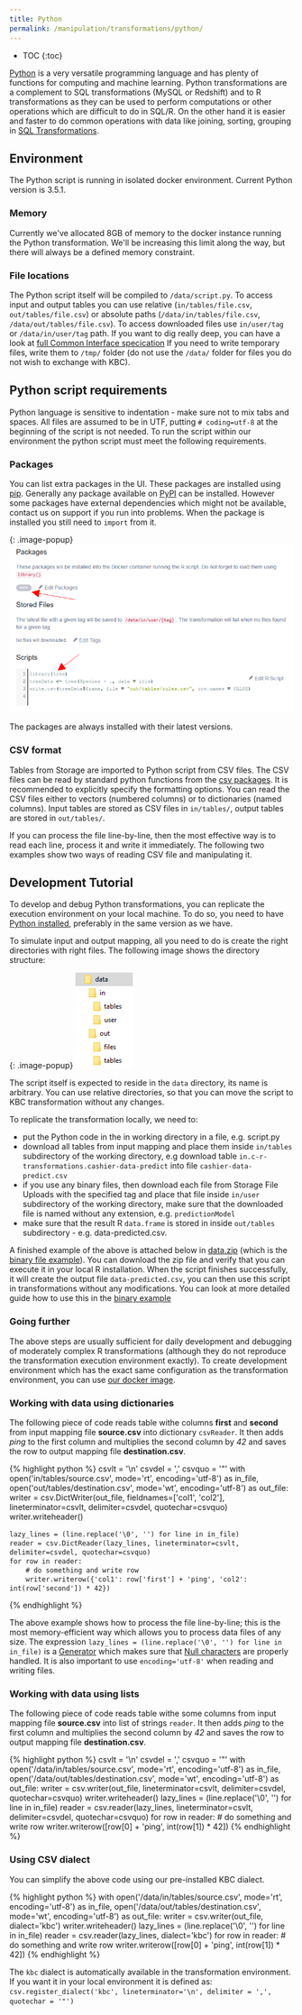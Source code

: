 ```yaml
---
title: Python
permalink: /manipulation/transformations/python/
---
```


* TOC
{:toc}

[Python](https://www.python.org/about/) is a very versatile programming language and has plenty of functions for computing and machine learning. Python transformations are a complement to SQL transformations (MySQL or Redshift) and to R transformations 
as they can be used to perform computations or other operations which are difficult to do in SQL/R. On the other hand it 
is easier and faster to do common operations with data like joining, sorting, grouping in 
[SQL Transformations](/manipulation/transformations/). 

## Environment

The Python script is running in isolated docker environment. Current Python version is 3.5.1.

### Memory
Currently we've allocated 8GB of memory to the docker instance running the Python transformation. We'll be increasing this limit along the way, but there will always be a defined memory constraint.

### File locations
The Python script itself will be compiled to `/data/script.py`. To access input and output tables you can use 
relative (`in/tables/file.csv`, `out/tables/file.csv`) or absolute paths (`/data/in/tables/file.csv`, `/data/out/tables/file.csv`). 
To access downloaded files use `in/user/tag` or `/data/in/user/tag` path. If you want to dig really deep, you can
have a look at [full Common Interface specication](http://developers.keboola.com/extend/common-interface/)
If you need to write temporary files, write them to `/tmp/` folder (do not use the `/data/` folder for
files you do not wish to exchange with KBC).

## Python script requirements
Python language is sensitive to indentation - make sure not to mix tabs and spaces. All files are assumed to be in UTF, putting 
`# coding=utf-8` at the beginning of the script is not needed. To run the script within our environment the python script must
meet the following requirements. 

### Packages
You can list extra packages in the UI. These packages are installed using [pip](https://pypi.python.org/pypi/pip). 
Generally any package available on [PyPI](https://pypi.python.org/) can be installed. However some packages have external
dependencies which might not be available, contact us on support if you run into problems.
When the package is installed you still need to `import` from it.

{: .image-popup}
![Screenshot - Package Configuration](/manipulation/transformations/python/packages.png)

The packages are always installed with their latest versions.

### CSV format
Tables from Storage are imported to Python script from CSV files. The CSV files can be read by standard python functions
from the [csv packages](https://docs.python.org/3/library/csv.html). It is recommended to explicitly specify the formatting 
options. You can read the CSV files either to vectors (numbered columns) or to dictionaries (named columns). Input tables 
are stored as CSV files in `in/tables/`, output tables are stored in `out/tables/`. 

If you can process the file line-by-line, then the most effective way is to read each line, process it and write 
it immediately. The following two examples show two ways of reading CSV file and manipulating it.

## Development Tutorial
To develop and debug Python transformations, you can replicate the execution environment on your local machine. 
To do so, you need to have [Python installed](https://www.python.org/downloads/), preferably in the same version as we 
have.

To simulate input and output mapping, all you need to do is create the right directories with right files. 
The following image shows the directory structure:

{: .image-popup}
![Screenshot - Data folder structure](/manipulation/transformations/python/tree.png)

The script itself is expected to reside in the `data` directory, its name is arbitrary. You can use relative directories, 
so that you can move the script to KBC transformation without any changes.

To replicate the transformation locally, we need to:

- put the Python code in the in working directory in a file, e.g. script.py  
- download all tables from input mapping and place them inside `in/tables` subdirectory of the working directory, e.g
download table `in.c-r-transformations.cashier-data-predict` into file `cashier-data-predict.csv` 
- if you use any binary files, then download each file from Storage File Uploads with the specified tag and place that
file inside `in/user` subdirectory of the working directory, make sure that the downloaded file is 
named without any extension, e.g. `predictionModel`
- make sure that the result R `data.frame` is stored in inside `out/tables` subdirectory - e.g. data-predicted.csv.

A finished example of the above is attached below in [data.zip](/manipulation/transformations/r/data.zip) 
(which is the [binary file example](/manipulation/transformations/r/binary-transformation/)). You can download 
the zip file and verify that you can execute it in your local R installation. When the script finishes successfully, it
will create the output file `data-predicted.csv`, you can then use this script in transformations without any modifications.
You can look at more detailed guide how to use this in the [binary example](/manipulation/transformations/r/binary-example/)

### Going further
The above steps are usually sufficient for daily development and debugging of moderately complex R transformations 
(although they do not reproduce the transformation execution environment exactly). To create development environment 
which has the exact same configuration as the transformation environment, you can use 
[our docker image](http://developers.keboola.com/extend/docker/running/#running-transformations).


### Working with data using dictionaries

The following piece of code reads table withe columns **first** and **second** from input mapping 
file **source.csv** into dictionary `csvReader`. It then adds *ping* to the first column and multiplies the 
second column by *42* and saves the row to output mapping file **destination.csv**.

{% highlight python %}
csvlt = '\n'
csvdel = ','
csvquo = '"'
with open('in/tables/source.csv', mode='rt', encoding='utf-8') as in_file, open('out/tables/destination.csv', mode='wt', encoding='utf-8') as out_file:
    writer = csv.DictWriter(out_file, fieldnames=['col1', 'col2'], lineterminator=csvlt, delimiter=csvdel, quotechar=csvquo)
    writer.writeheader()

    lazy_lines = (line.replace('\0', '') for line in in_file)
    reader = csv.DictReader(lazy_lines, lineterminator=csvlt, delimiter=csvdel, quotechar=csvquo)
    for row in reader:
        # do something and write row
        writer.writerow({'col1': row['first'] + 'ping', 'col2': int(row['second']) * 42})
{% endhighlight %}

The above example shows how to process the file line-by-line; this is the most memory-efficient way which
allows you to process data files of any size. The expression
`lazy_lines = (line.replace('\0', '') for line in in_file)` is a
[Generator](https://wiki.python.org/moin/Generators) which makes sure that
[Null characters](https://en.wikipedia.org/wiki/Null_character) are properly handled.
It is also important to use `encoding='utf-8'` when reading and writing files.

### Working with data using lists

The following piece of code reads table withe some columns from input mapping file **source.csv** into list of 
strings `reader`. It then adds *ping* to the first column and multiplies the second column by *42* and saves 
the row to output mapping file **destination.csv**.

{% highlight python %}
csvlt = '\n'
csvdel = ','
csvquo = '"'
with open('/data/in/tables/source.csv', mode='rt', encoding='utf-8') as in_file, open('/data/out/tables/destination.csv', mode='wt', encoding='utf-8') as out_file:
    writer = csv.writer(out_file, lineterminator=csvlt, delimiter=csvdel, quotechar=csvquo)
    writer.writeheader()
    lazy_lines = (line.replace('\0', '') for line in in_file)
    reader = csv.reader(lazy_lines, lineterminator=csvlt, delimiter=csvdel, quotechar=csvquo)
    for row in reader:
        # do something and write row
        writer.writerow([row[0] + 'ping', int(row[1]) * 42])
{% endhighlight %}

### Using CSV dialect
You can simplify the above code using our pre-installed KBC dialect.

{% highlight python %}
with open('/data/in/tables/source.csv', mode='rt', encoding='utf-8') as in_file, open('/data/out/tables/destination.csv', mode='wt', encoding='utf-8') as out_file:
    writer = csv.writer(out_file, dialect='kbc')
    writer.writeheader()
    lazy_lines = (line.replace('\0', '') for line in in_file)
    reader = csv.reader(lazy_lines, dialect='kbc')
    for row in reader:
        # do something and write row
        writer.writerow([row[0] + 'ping', int(row[1]) * 42])
{% endhighlight %}

The `kbc` dialect is automatically available in the transformation environment. If you want it in your local environment 
it is defined as:
`csv.register_dialect('kbc', lineterminator='\n', delimiter = ',', quotechar = '"')`

